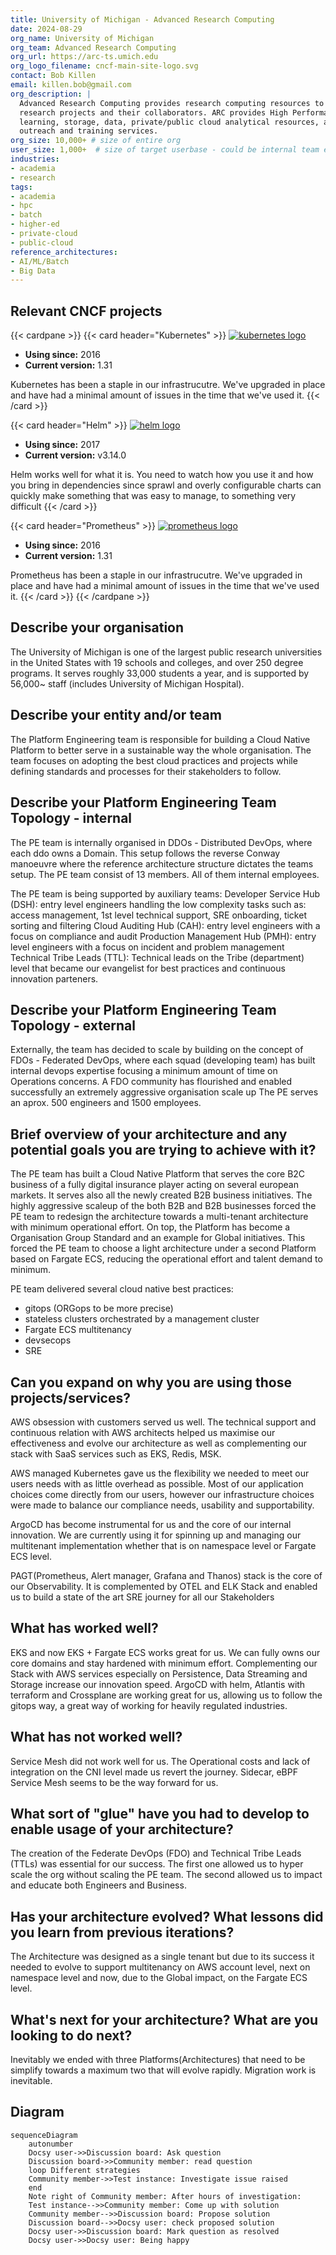 ```yaml
---
title: University of Michigan - Advanced Research Computing
date: 2024-08-29
org_name: University of Michigan
org_team: Advanced Research Computing
org_url: https://arc-ts.umich.edu
org_logo_filename: cncf-main-site-logo.svg
contact: Bob Killen
email: killen.bob@gmail.com
org_description: |
  Advanced Research Computing provides research computing resources to The University of Michigan
  research projects and their collaborators. ARC provides High Performance Computing, machine
  learning, storage, data, private/public cloud analytical resources, along with a breadth of
  outreach and training services.
org_size: 10,000+ # size of entire org
user_size: 1,000+  # size of target userbase - could be internal team etc
industries:
- academia
- research
tags:
- academia
- hpc
- batch
- higher-ed
- private-cloud
- public-cloud
reference_architectures:
- AI/ML/Batch
- Big Data
---
```


## Relevant CNCF projects

{{< cardpane >}}
  {{< card header="Kubernetes" >}}
  [![kubernetes logo](https://raw.githubusercontent.com/cncf/artwork/main/projects/kubernetes/icon/color/kubernetes-icon-color.svg)](https://www.cncf.io/projects/kubernetes/)
  - **Using since:** 2016  
  - **Current version:** 1.31  

  Kubernetes has been a staple in our infrastrucutre. We've upgraded in place and have had a minimal amount of issues in the time that we've used it.
  {{< /card >}}

  {{< card header="Helm" >}}
  [![helm logo](https://raw.githubusercontent.com/cncf/artwork/main/projects/helm/icon/color/helm-icon-color.svg)](https://www.cncf.io/projects/helm/)
  - **Using since:** 2017  
  - **Current version:** v3.14.0 

  Helm works well for what it is. You need to watch how you use it and how you bring in 
  dependencies since sprawl and overly configurable charts can quickly make something that was
  easy to manage, to something very difficult
  {{< /card >}}

  {{< card header="Prometheus" >}}
  [![prometheus logo](https://raw.githubusercontent.com/cncf/artwork/main/projects/prometheus/icon/color/prometheus-icon-color.svg)](https://www.cncf.io/projects/prometheus/)
  - **Using since:** 2016  
  - **Current version:** 1.31  

  Prometheus has been a staple in our infrastrucutre. We've upgraded in place and have had a minimal amount of issues in the time that we've used it.
  {{< /card >}}
{{< /cardpane >}}

## Describe your organisation 

The University of Michigan is one of the largest public research universities in the United States
with 19 schools and colleges, and over 250 degree programs. It serves roughly 33,000 students
a year, and is supported by 56,000~ staff (includes University of Michigan Hospital).

## Describe your  entity and/or team

The Platform Engineering team is responsible for building a Cloud Native Platform to better serve
in a sustainable way the whole organisation. The team focuses on adopting the best cloud practices
and projects while defining standards and processes for their stakeholders to follow.

## Describe your Platform Engineering Team Topology - internal

The PE team is internally organised in DDOs - Distributed DevOps, where each ddo owns a Domain.
This setup follows the reverse Conway manoeuvre where the reference architecture structure dictates
the teams setup.
The PE team consist of 13 members. All of them internal employees.

The PE team is being supported by auxiliary teams:
Developer Service Hub (DSH): entry level engineers handling the low complexity tasks such as: access management, 
1st level technical support, SRE onboarding, ticket sorting and filtering
Cloud Auditing Hub (CAH): entry level engineers with a focus on compliance and audit
Production Management Hub (PMH): entry level engineers with a focus on incident and problem management
Technical Tribe Leads (TTL): Technical leads on the Tribe (department) level that became our evangelist for best practices and
continuous innovation parteners.

## Describe your Platform Engineering Team Topology - external
Externally, the team has decided to scale by building on the concept of FDOs - Federated DevOps, where 
each squad (developing team) has built internal devops expertise focusing a minimum amount of time on
Operations concerns. A FDO community has flourished and enabled successfully an extremely aggressive organisation scale up
The PE serves an aprox. 500 engineers and 1500 employees.

## Brief overview of your architecture and any potential goals you are trying to achieve with it?

The PE team has built a Cloud Native Platform that serves the core B2C business of a fully digital insurance player acting on
several european markets. It serves also all the newly created B2B business initiatives. 
The highly aggressive scaleup of the both B2B and B2B businesses forced the PE team to redesign the architecture towards 
a multi-tenant architecture with minimum operational effort.
On top, the Platform has become a Organisation Group Standard and an example for Global initiatives. This forced the PE team to
choose a light architecture under a second Platform based on Fargate ECS, reducing the operational effort and talent demand to minimum.

PE team delivered several cloud native best practices:
- gitops (ORGops to be more precise)
- stateless clusters orchestrated by a management cluster 
- Fargate ECS multitenancy 
- devsecops
- SRE

## Can you expand on why you are using those projects/services?

AWS obsession with customers served us well. The technical support and continuous relation with AWS architects
helped us maximise our effectiveness and evolve our architecture as well as complementing our stack with SaaS services
such as EKS, Redis, MSK.

AWS managed Kubernetes gave us the flexibility we needed to meet our users needs with as little overhead as
possible. Most of our application choices come directly from our users, however our
infrastructure choices were made to balance our compliance needs, usability and supportability.

ArgoCD has become instrumental for us and the core of our internal innovation. We are currently using it for spinning
up and managing our multitenant implementation whether that is on namespace level or Fargate ECS level.

PAGT(Prometheus, Alert manager, Grafana and Thanos) stack is the core of our Observability. 
It is complemented by OTEL and ELK Stack and enabled us to build a state of the art SRE journey for all our Stakeholders

## What has worked well?

EKS and now EKS + Fargate ECS works great for us. We can fully owns our core domains and stay hardened with minimum effort.
Complementing our Stack with AWS services especially on Persistence, Data Streaming and Storage increase our innovation speed.
ArgoCD with helm, Atlantis with terraform and Crossplane are working great for us, allowing us to follow the gitops way,
a great way of working for heavily regulated industries.

## What has not worked well?

Service Mesh did not work well for us. The Operational costs and lack of integration on the CNI level made us revert the journey.
Sidecar, eBPF Service Mesh seems to be the way forward for us.


## What sort of "glue" have you had to develop to enable usage of your architecture?
  
  The creation of the Federate DevOps (FDO) and Technical Tribe Leads (TTLs) was essential for our success.
  The first one allowed us to hyper scale the org without scaling the PE team.
  The second allowed us to impact and educate both Engineers and Business.
 
 
## Has your architecture evolved? What lessons did you learn from previous iterations?

The Architecture was designed as a single tenant but due to its success it needed to evolve to support multitenancy on
AWS account level, next on namespace level and now, due to the Global impact, on the Fargate ECS level.

## What's next for your architecture? What are you looking to do next?

Inevitably we ended with three Platforms(Architectures) that need to be simplify towards a maximum two that will evolve rapidly.
Migration work is inevitable.

## Diagram

```mermaid
sequenceDiagram
    autonumber
    Docsy user->>Discussion board: Ask question
    Discussion board->>Community member: read question
    loop Different strategies
    Community member->>Test instance: Investigate issue raised
    end
    Note right of Community member: After hours of investigation:
    Test instance-->>Community member: Come up with solution
    Community member-->>Discussion board: Propose solution
    Discussion board-->>Docsy user: check proposed solution
    Docsy user->>Discussion board: Mark question as resolved
    Docsy user->>Docsy user: Being happy
```